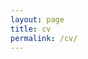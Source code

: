```yaml
---
layout: page
title: cv
permalink: /cv/
---
```

<!-- _layouts/cv.html -->
<div class="post">

<object data="../assets/docs/202403_Leung_CV.pdf#pagemode=none" width="750" height="1000" type='application/pdf'></object>

</div>